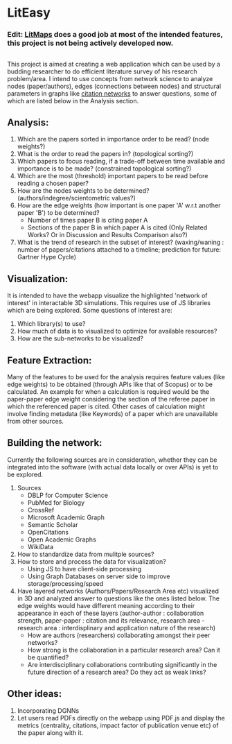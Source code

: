 # LitEasy

### Edit: [LitMaps][2] does a good job at most of the intended features, this project is not being actively developed now.
## 

This project is aimed at creating a web application which can be used by a budding researcher to do efficient literature survey of his research problem/area. I intend to use concepts from network science to analyze nodes (paper/authors), edges (connections between nodes) and structural parameters in graphs like [citation networks][1] to answer questions, some of which are listed below in the Analysis section.

## Analysis:
1. Which are the papers sorted in importance order to be read? (node weights?)
2. What is the order to read the papers in? (topological sorting?)
3. Which papers to focus reading, if a trade-off between time available and importance is to be made? (constrained topological sorting?)
4. Which are the most (threshold) important papers to be read before reading a chosen paper?
5. How are the nodes weights to be determined? (authors/indegree/scientometric values?)
6. How are the edge weights (how important is one paper 'A' w.r.t another paper 'B') to be determined? 
   * Number of times paper B is citing paper A
   * Sections of the paper B in which paper A is cited (Only Related Works? Or in Discussion and Results Comparison also?)
7. What is the trend of research in the subset of interest? (waxing/waning : number of papers/citations attached to a timeline; prediction for future: Gartner Hype Cycle)

## Visualization:
It is intended to have the webapp visualize the highlighted 'network of interest' in interactable 3D simulations. This requires use of JS libraries which are being explored. Some questions of interest are:
1. Which library(s) to use?
2. How much of data is to visualized to optimize for available resources?
3. How are the sub-networks to be visualized?

## Feature Extraction:
Many of the features to be used for the analysis requires feature values (like edge weights) to be obtained (through APIs like that of Scopus) or to be calculated. An example for when a calculation is required would be the paper-paper edge weight considering the section of the referee paper in which the referenced paper is cited. Other cases of calculation might involve finding metadata (like Keywords) of a paper which are unavailable from other sources.

## Building the network:
Currently the following sources are in consideration, whether they can be integrated into the software (with actual data locally or over APIs) is yet to be explored.
1. Sources
   * DBLP for Computer Science
   * PubMed for Biology
   * CrossRef
   * Microsoft Academic Graph
   * Semantic Scholar
   * OpenCitations
   * Open Academic Graphs
   * WikiData
2. How to standardize data from mulitple sources?
3. How to store and process the data for visualization?
   * Using JS to have client-side processing
   * Using Graph Databases on server side to improve storage/processing/speed
4. Have layered networks (Authors/Papers/Research Area etc) visualized in 3D and analyzed answer to questions like the ones listed below. The edge weights would have different meaning according to their appearance in each of these layers (author-author : collaboration strength, paper-paper : citation and its relevance, research area - research area : interdisplinary and application nature of the research)
   * How are authors (researchers) collaborating amongst their peer networks?
   * How strong is the collaboration in a particular research area? Can it be quantified?
   * Are interdisciplinary collaborations contributing significantly in the future direction of a research area? Do they act as weak links?
  
## Other ideas:
1. Incorporating DGNNs
2. Let users read PDFs directly on the webapp using PDF.js and display the metrics (centrality, citations, impact factor of publication venue etc) of the paper along with it.

[1]: https://en.wikipedia.org/wiki/Citation_network "Citation Networks"
[2]: https://www.litmaps.co/
